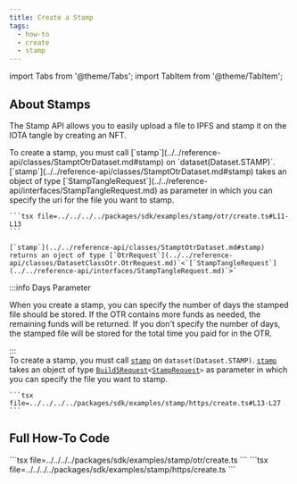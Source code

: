 ```yaml
---
title: Create a Stamp
tags:
  - how-to
  - create
  - stamp
---
```


import Tabs from '@theme/Tabs';
import TabItem from '@theme/TabItem';

## About Stamps

The Stamp API allows you to easily upload a file to IPFS and stamp it on the IOTA tangle by creating an NFT.

<Tabs groupId="request-type">
  <TabItem value="otr" label="OTR">
    To create a stamp, you must call [`stamp`](../../reference-api/classes/StamptOtrDataset.md#stamp) on `dataset(Dataset.STAMP)`. [`stamp`](../../reference-api/classes/StamptOtrDataset.md#stamp) takes an object of type [`StampTangleRequest`](../../reference-api/interfaces/StampTangleRequest.md) as parameter in which you can specify the uri for the file you want to stamp.

    ```tsx file=../../../../packages/sdk/examples/stamp/otr/create.ts#L11-L13
    ```

    [`stamp`](../../reference-api/classes/StamptOtrDataset.md#stamp) returns an oject of type [`OtrRequest`](../../reference-api/classes/DatasetClassOtr.OtrRequest.md)`<`[`StampTangleRequest`](../../reference-api/interfaces/StampTangleRequest.md)`>`


:::info Days Parameter

When you create a stamp, you can specify the number of days the stamped file should be stored. If the OTR contains more funds as needed, the remaining funds will be returned. If you don't specify the number of days, the stamped file will be stored for the total time you paid for in the OTR.

:::
  </TabItem>  
  <TabItem value="https" label="HTTPS">
    To create a stamp, you must call [`stamp`](../../reference-api/classes/StampDataset.md#stamp) on `dataset(Dataset.STAMP)`. [`stamp`](../../reference-api/classes/StampDataset.md#stamp) takes an object of type [`Build5Request`](../../reference-api/interfaces/Build5Request)`<`[`StampRequest`](../../reference-api/interfaces/StampRequest.md)`>` as parameter in which you can specify the file you want to stamp.

    ```tsx file=../../../../packages/sdk/examples/stamp/https/create.ts#L13-L27
    ```
  </TabItem>
</Tabs>

## Full How-To Code

<Tabs groupId="request-type">
  <TabItem value="otr" label="OTR">
    ```tsx file=../../../../packages/sdk/examples/stamp/otr/create.ts
    ```
  </TabItem>  
  <TabItem value="https" label="HTTPS">
    ```tsx file=../../../../packages/sdk/examples/stamp/https/create.ts
    ```
  </TabItem>
</Tabs>
